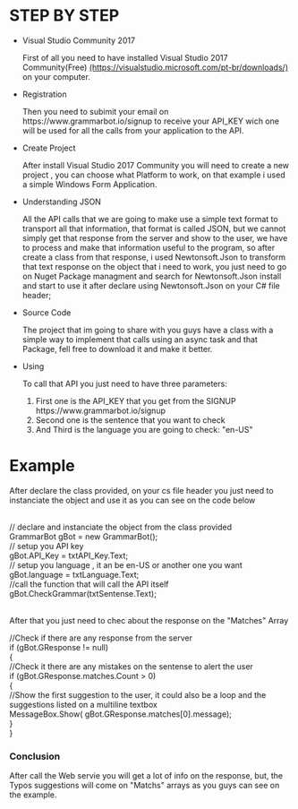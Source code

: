 <h1>STEP BY STEP</h1>
<p></p>
<ul>
<li>Visual Studio Community 2017</li>
<p>First of all you need to have installed Visual Studio 2017 Community(Free)
<a href="https://visualstudio.microsoft.com/pt-br/downloads/">(https://visualstudio.microsoft.com/pt-br/downloads/)</a> on your computer.</p>

<li>Registration</li>
<p>Then you need to subimit your email on https://www.grammarbot.io/signup to receive your API_KEY wich one will be used for all the calls
from your application to the API.</p>

<li>Create Project</li>
<p>After install Visual Studio 2017 Community you will need to create a new project , you can choose what Platform to work, on that example
i used a simple Windows Form Application.</p>

<li>Understanding JSON</li> 
<p>All the API calls that we are going to make use a simple text format to transport all that information, that format is called JSON,
but we cannot simply get that response from the server and show to the user, we have to process and make that information useful to
the program, so after create a class from that response, i used Newtonsoft.Json to transform that text response on the object that i need
to work, you just need to go on Nuget Package managment and search for Newtonsoft.Json install and start to use it after declare 
using Newtonsoft.Json on your C# file header;</p>

<li>Source Code</li>
<p>The project that im going to share with you guys have a class with a simple way to implement that calls using an async task and that 
Package, fell free to download it and make it better.</p>

<li>Using<lli>
<p>To call that API you just need to have three parameters:</p>
<ol>
<li>First one is the API_KEY that you get from the SIGNUP https://www.grammarbot.io/signup</li>
<li>Second one is the sentence that you want to check</li>
<li>And Third is the language you are going to check: "en-US"</li>
<ol>
</ul>
<h1>Example</h1>
<p>After declare the class provided, on your cs file header you just need to instanciate the object and use it as you can see on the code below</p>
  <br />  
  // declare and instanciate the object from the class provided<br />
  GrammarBot gBot = new GrammarBot();<br />
  // setup you API key <br />
  gBot.API_Key = txtAPI_Key.Text;<br />
  // setup you language , it an be en-US or another one you want <br />
  gBot.language = txtLanguage.Text;<br />
  //call the function that will call the API itself <br />
  gBot.CheckGrammar(txtSentense.Text);<br />
  
  <br />
  <p>After that you just need to chec about the response on the "Matches" Array </p>
  
  //Check if there are any response from the server<br />
  if (gBot.GResponse != null)<br />
  {<br />
      //Check it there are any mistakes on the sentense to alert the user<br />
      if (gBot.GResponse.matches.Count > 0)<br />
      {<br />
          //Show the first suggestion to the user, it could also be a loop and 
          the suggestions listed on a multiline textbox<br />
          MessageBox.Show( gBot.GResponse.matches[0].message);<br />
      }<br />
  }<br />

<h3>Conclusion</h3>
  
<p>After call the Web servie you will get a lot of info on the response, but, the Typos suggestions will come on "Matchs" arrays
as you guys can see on the example.</p>

